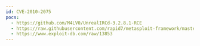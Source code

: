 ```yaml
---
id: CVE-2010-2075
pocs:
  - https://github.com/M4LV0/UnrealIRCd-3.2.8.1-RCE
  - https://raw.githubusercontent.com/rapid7/metasploit-framework/master/modules/exploits/unix/irc/unreal_ircd_3281_backdoor.rb
  - https://www.exploit-db.com/raw/13853
---
```

